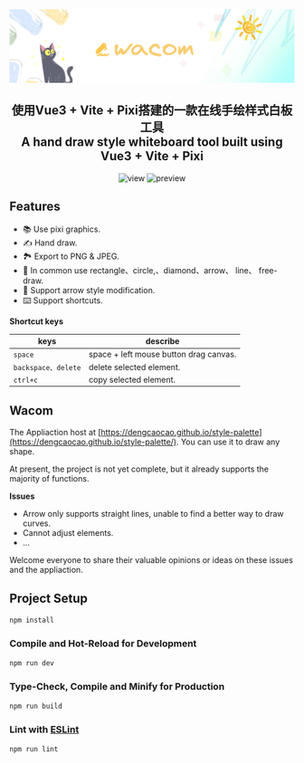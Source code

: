 <a href="https://github.com/Dengcaocao/style-palette" target="_blank" rel="noopener">
  <img alt="Wacom" src="./src/assets/slogan.png" />
</a>

<div align="center">
  <h2>
    使用Vue3 + Vite + Pixi搭建的一款在线手绘样式白板工具 <br >
    A hand draw style whiteboard tool built using Vue3 + Vite + Pixi</br>
  </h2>
</div>

<div align="center">
  <!-- view -->
  <img alt="view" src="https://komarev.com/ghpvc/?username=Dengcaocao&style=flat" />
  <!-- preview -->
  <img alt="preview" src="" />
</div>

## Features

 - 📚 Use pixi graphics.
 - ✍️ Hand draw.
 - 🏞️ Export to PNG & JPEG.
 - 🧰 In common use rectangle、circle,、diamond、arrow、 line、 free-draw.
 - 🔨 Support arrow style modification.
 - ⌨️ Support shortcuts.

**Shortcut keys**

| keys | describe |
|------|------|
| `space` | space + left mouse button drag canvas. |
| `backspace、delete` | delete selected element. |
| `ctrl+c` | copy selected element. |

## Wacom

The Appliaction host at [https://dengcaocao.github.io/style-palette](https://dengcaocao.github.io/style-palette/). You can use it to draw any shape.

At present, the project is not yet complete, but it already supports the majority of functions.

**Issues**

   - Arrow only supports straight lines, unable to find a better way to draw curves.
   - Cannot adjust elements.
   -  ...

Welcome everyone to share their valuable opinions or ideas on these issues and the appliaction.

## Project Setup

```sh
npm install
```

### Compile and Hot-Reload for Development

```sh
npm run dev
```

### Type-Check, Compile and Minify for Production

```sh
npm run build
```

### Lint with [ESLint](https://eslint.org/)

```sh
npm run lint
```
